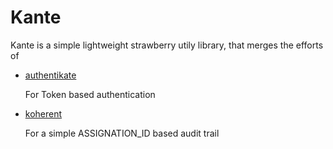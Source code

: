 # Kante

Kante is a simple lightweight strawberry utily library, that
merges the efforts of 

-   [authentikate](https://github.com/jhnnsrs/authentikate)

    For Token based authentication

-   [koherent](https://github.com/jhnnsrs/koherent)

    For a simple ASSIGNATION_ID based audit trail
